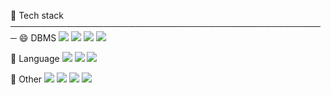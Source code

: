 🔭 Tech stack
───────────────────────────────────────────────────
😄 DBMS
<img src="https://img.shields.io/badge/Mysql-4479A1?style=flat-square&logo=MySQL&logoColor=white"/></a>
<img src="https://img.shields.io/badge/Oracle-F80000?style=flat-square&logo=Oracle&logoColor=white"/></a>
<img src="https://img.shields.io/badge/Mongodb-47A248?style=flat-square&logo=MongoDB&logoColor=white"/></a>
<img src="https://img.shields.io/badge/Redis-DC382D?style=flat-square&logo=Redis&logoColor=white"/></a>

💬 Language
<img src="https://img.shields.io/badge/Shell-4EAA25?style=flat-square&logo='GNU Bash'&logoColor=white"/></a>
<img src="https://img.shields.io/badge/Python-3776AB?style=flat-square&logo=Python&logoColor=white"/></a>
<img src="https://img.shields.io/badge/Django-092E20?style=flat-square&logo=Django&logoColor=white"/></a>

🤔 Other
<img src="https://img.shields.io/badge/Logstash-005571?style=flat-square&logo=Logstash&logoColor=white"/></a>
<img src="https://img.shields.io/badge/Beats-005571?style=flat-square&logo=Beats&logoColor=white"/></a>
<img src="https://img.shields.io/badge/Elasticsearch-005571?style=flat-square&logo=Elasticsearch&logoColor=white"/></a>
<img src="https://img.shields.io/badge/Kibana-005571?style=flat-square&logo=Kibana&logoColor=white"/></a>

<!--
dbms

mysql #4479A1 / MySQL
오라클 #F80000 / Oracle
mongodb #47A248 / MongoDB
redis #DC382D / Redis

develop

파이썬 #3776AB / Python
shell #4EAA25 / GNU Bash
장고 #092E20 / Django

interest
logstash / Logstash
beat / Beats
elastic search / Elasticsearch
kibana / Kibana

-->



<!--
**gytjdlee/gytjdlee** is a ✨ _special_ ✨ repository because its `README.md` (this file) appears on your GitHub profile.

Here are some ideas to get you started:

- 🔭 I’m currently working on ...
- 🌱 I’m currently learning ...
- 👯 I’m looking to collaborate on ...
- 🤔 I’m looking for help with ...
- 💬 Ask me about ...
- 📫 How to reach me: ...
- 😄 Pronouns: ...
- ⚡ Fun fact: ...
-->
